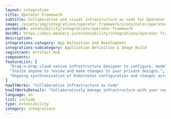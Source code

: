 ```yaml
---
layout: integration
title: Operator Framework
subtitle: Collaborative and visual infrastructure as code for Operator
image: /assets/img/integrations/operator-framework/icons/color/operator-framework-color.svg
permalink: extensibility/integrations/operator-framework
docURL: https://docs.meshery.io/extensibility/integrations/operator framework
description: 
integrations-category: App Definition and Development
integrations-subcategory: Application Definition & Image Build
registrant: Artifact Hub
components: 
featureList: [
  "Drag-n-drop cloud native infrastructure designer to configure, model, and deploy your workloads.",
  "Invite anyone to review and make changes to your private designs.",
  "Ongoing synchronization of Kubernetes configuration and changes across any number of clusters."
]
howItWorks: "Collaborative Infrastructure as Code"
howItWorksDetails: "Collaboratively manage infrastructure with your coworkers synchronously sharing the same designs."
language: en
list: include
type: extensibility
category: integrations
---
```

